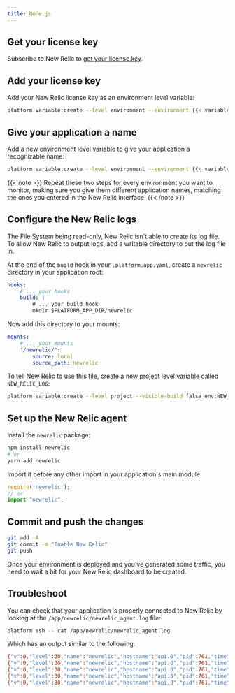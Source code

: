 ```yaml
---
title: Node.js
---
```


## Get your license key

Subscribe to New Relic to [get your license key](https://docs.newrelic.com/docs/apis/intro-apis/new-relic-api-keys/).

## Add your license key

Add your New Relic license key as an environment level variable:

```bash
platform variable:create --level environment --environment {{< variable "ENVIRONMENT_NAME" >}} --visible-build false --inheritable false env:NEW_RELIC_LICENSE_KEY --value {{< variable "NEW_RELIC_LICENSE_KEY" >}}
```

## Give your application a name

Add a new environment level variable to give your application a recognizable name:

```bash
platform variable:create --level environment --environment {{< variable "ENVIRONMENT_NAME" >}} --visible-build false --inheritable false env:NEW_RELIC_APP_NAME --value {{< variable "APP_NAME" >}}
```

{{< note >}}
Repeat these two steps for every environment you want to monitor, making sure you give them different application names, matching the ones you entered in the New Relic interface.
{{< /note >}}

## Configure the New Relic logs

The File System being read-only, New Relic isn't able to create its log file.
To allow New Relic to output logs, add a writable directory to put the log file in.

At the end of the `build` hook in your `.platform.app.yaml`, create a `newrelic` directory in your application root:

```yaml
hooks:
    # ... your hooks
    build: |
        # ... your build hook
        mkdir $PLATFORM_APP_DIR/newrelic
```

Now add this directory to your mounts:

```yaml
mounts:
    # ... your mounts
    '/newrelic/':
        source: local
        source_path: newrelic
```

To tell New Relic to use this file, create a new project level variable called `NEW_RELIC_LOG`:

```bash
platform variable:create --level project --visible-build false env:NEW_RELIC_LOG --value /app/newrelic/newrelic_agent.log
```

## Set up the New Relic agent

Install the `newrelic` package:

```bash
npm install newrelic
# or
yarn add newrelic
```

Import it before any other import in your application's main module:

```js
require('newrelic');
// or
import "newrelic";
```

## Commit and push the changes

```bash
git add -A
git commit -m "Enable New Relic"
git push
```

Once your environment is deployed and you've generated some traffic, you need to wait a bit for your New Relic dashboard to be created.

## Troubleshoot

You can check that your application is properly connected to New Relic by looking at the `/app/newrelic/newrelic_agent.log` file:

```bash
platform ssh -- cat /app/newrelic/newrelic_agent.log
```

Which has an output similar to the following:

``` bash
{"v":0,"level":30,"name":"newrelic","hostname":"api.0","pid":761,"time":"2021-02-03T16:12:50.890Z","msg":"Connected to collector-001.eu01.nr-data.net:443 with agent run ID xxxxx.","component":"collector_api"}
{"v":0,"level":30,"name":"newrelic","hostname":"api.0","pid":761,"time":"2021-02-03T16:12:50.890Z","msg":"Reporting to: https://rpm.eu.newrelic.com/accounts/xxxxx/applications/xxxxx","component":"collector_api"}
{"v":0,"level":30,"name":"newrelic","hostname":"api.0","pid":761,"time":"2021-02-03T16:12:50.892Z","msg":"Valid event_harvest_config received. Updating harvest cycles. {\"report_period_ms\":5000,\"harvest_limits\":{\"error_event_data\":8,\"analytic_event_data\":833,\"custom_event_data\":83}}"}
{"v":0,"level":30,"name":"newrelic","hostname":"api.0","pid":761,"time":"2021-02-03T16:12:50.897Z","msg":"Agent state changed from connected to started."}
{"v":0,"level":30,"name":"newrelic","hostname":"api.0","pid":761,"time":"2021-02-03T16:12:51.899Z","msg":"Starting initial 1000ms harvest."}
```

